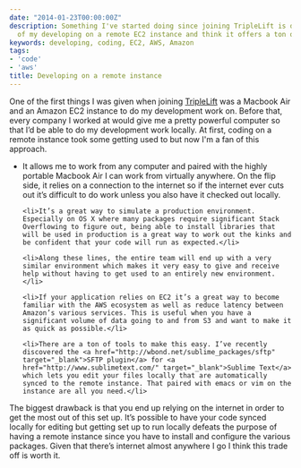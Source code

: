 ```yaml
---
date: "2014-01-23T00:00:00Z"
description: Something I've started doing since joining TripleLift is doing the bulk
  of my developing on a remote EC2 instance and think it offers a ton of benefits.
keywords: developing, coding, EC2, AWS, Amazon
tags:
- 'code'
- 'aws'
title: Developing on a remote instance
---
```


One of the first things I was given when joining <a href="http://triplelift.com" target="_blank">TripleLift</a> was a Macbook Air and an Amazon EC2 instance to do my development work on. Before that, every company I worked at would give me a pretty powerful computer so that I’d be able to do my development work locally. At first, coding on a remote instance took some getting used to but now I'm a fan of this approach.

<ul class="bulleted">
	<li>It allows me to work from any computer and paired with the highly portable Macbook Air I can work from virtually anywhere. On the flip side, it relies on a connection to the internet so if the internet ever cuts out it’s difficult to do work unless you also have it checked out locally.</li>

	<li>It’s a great way to simulate a production environment. Especially on OS X where many packages require significant Stack Overflowing to figure out, being able to install libraries that will be used in production is a great way to work out the kinks and be confident that your code will run as expected.</li>

	<li>Along these lines, the entire team will end up with a very similar environment which makes it very easy to give and receive help without having to get used to an entirely new environment.</li>

	<li>If your application relies on EC2 it’s a great way to become familiar with the AWS ecosystem as well as reduce latency between Amazon’s various services. This is useful when you have a significant volume of data going to and from S3 and want to make it as quick as possible.</li>

	<li>There are a ton of tools to make this easy. I’ve recently discovered the <a href="http://wbond.net/sublime_packages/sftp" target="_blank">SFTP plugin</a> for <a href="http://www.sublimetext.com/" target="_blank">Sublime Text</a> which lets you edit your files locally that are automatically synced to the remote instance. That paired with emacs or vim on the instance are all you need.</li>
</ul>

The biggest drawback is that you end up relying on the internet in order to get the most out of this set up. It’s possible to have your code synced locally for editing but getting set up to run locally defeats the purpose of having a remote instance since you have to install and configure the various packages. Given that there’s internet almost anywhere I go I think this trade off is worth it.
